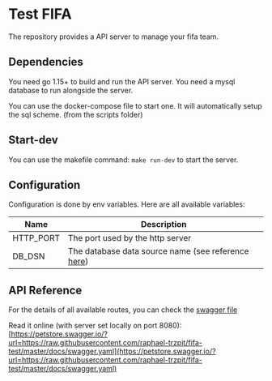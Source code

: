 # Test FIFA

The repository provides a API server to manage your fifa team.

## Dependencies

You need go 1.15+ to build and run the API server.
You need a mysql database to run alongside the server.

You can use the docker-compose file to start one. It will automatically setup the sql scheme. (from the scripts folder)

## Start-dev

You can use the makefile command: `make run-dev` to start the server.

## Configuration

Configuration is done by env variables. Here are all available variables:

Name|Description
----|--------
HTTP_PORT|The port used by the http server
DB_DSN|The database data source name (see reference [here](https://gorm.io/docs/connecting_to_the_database.html))

## API Reference

For the details of all available routes, you can check the [swagger file](https://github.com/raphael-trzpit/fifa-test/blob/master/docs/swagger.yaml)

Read it online (with server set locally on port 8080): [https://petstore.swagger.io/?url=https://raw.githubusercontent.com/raphael-trzpit/fifa-test/master/docs/swagger.yaml](https://petstore.swagger.io/?url=https://raw.githubusercontent.com/raphael-trzpit/fifa-test/master/docs/swagger.yaml)
